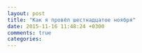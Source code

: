 ```yaml
---
layout: post
title: "Как я провёл шестнадцатое ноября"
date: 2015-11-16 11:48:24 +0300
comments: true
categories: 
---
```

